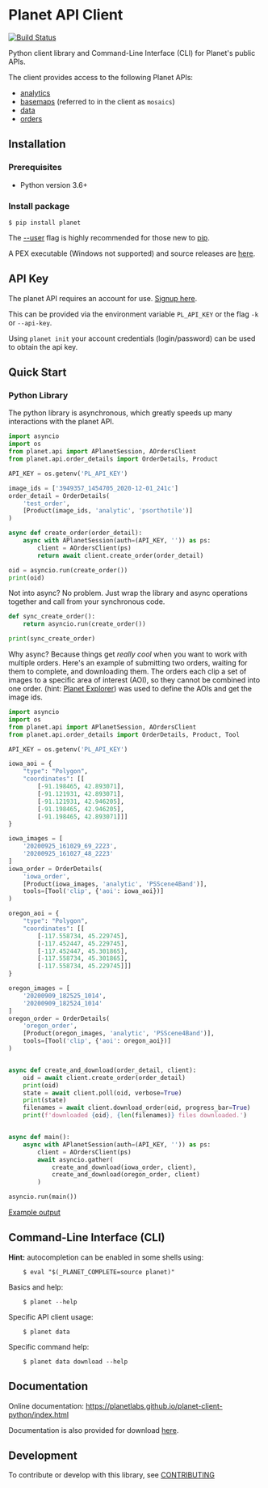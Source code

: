 # Planet API Client

[![Build Status](https://travis-ci.org/planetlabs/planet-client-python.svg?branch=master)](https://travis-ci.org/planetlabs/planet-client-python)

Python client library and Command-Line Interface (CLI) for Planet's public APIs.

The client provides access to the following Planet APIs:
* [analytics](https://developers.planet.com/docs/analytics/)
* [basemaps](https://developers.planet.com/docs/basemaps/) (referred to in the client as `mosaics`) 
* [data](https://developers.planet.com/docs/data/)
* [orders](https://developers.planet.com/docs/orders/)

## Installation

### Prerequisites

* Python version 3.6+

### Install package

```console
$ pip install planet
```

The [--user](https://pip.pypa.io/en/stable/user_guide/#user-installs)
flag is highly recommended for those new to [pip](https://pip.pypa.io).

A PEX executable (Windows not supported) and source releases are
[here](https://github.com/planetlabs/planet-client-python/releases/latest).

## API Key

The planet API requires an account for use. [Signup here](https://www.planet.com/explorer/?signup).

This can be provided via the environment variable `PL_API_KEY` or the flag `-k` or `--api-key`.

Using `planet init` your account credentials (login/password) can be used to obtain the api key.

## Quick Start

### Python Library

The python library is asynchronous, which greatly speeds up many interactions
with the planet API. 

```python
import asyncio
import os
from planet.api import APlanetSession, AOrdersClient
from planet.api.order_details import OrderDetails, Product

API_KEY = os.getenv('PL_API_KEY')

image_ids = ['3949357_1454705_2020-12-01_241c']
order_detail = OrderDetails(
    'test_order',
    [Product(image_ids, 'analytic', 'psorthotile')]
)

async def create_order(order_detail):
    async with APlanetSession(auth=(API_KEY, '')) as ps:
        client = AOrdersClient(ps)
        return await client.create_order(order_detail)

oid = asyncio.run(create_order())
print(oid)
```

Not into async? No problem. Just wrap the library and async operations together
and call from your synchronous code.

```python
def sync_create_order():
    return asyncio.run(create_order())

print(sync_create_order)
```

Why async? Because things get *really cool* when you want to work with multiple
orders. Here's an example of submitting two orders, waiting for them to
complete, and downloading them. The orders each clip a set of images to a
specific area of interest (AOI), so they cannot be combined into one order.
(hint: [Planet Explorer](https://www.planet.com/explorer/)) was used to define
the AOIs and get the image ids.
 

```python
import asyncio
import os
from planet.api import APlanetSession, AOrdersClient
from planet.api.order_details import OrderDetails, Product, Tool

API_KEY = os.getenv('PL_API_KEY')

iowa_aoi = {
    "type": "Polygon",
    "coordinates": [[
        [-91.198465, 42.893071],
        [-91.121931, 42.893071],
        [-91.121931, 42.946205],
        [-91.198465, 42.946205],
        [-91.198465, 42.893071]]]
}

iowa_images = [
    '20200925_161029_69_2223',
    '20200925_161027_48_2223'
]
iowa_order = OrderDetails(
    'iowa_order',
    [Product(iowa_images, 'analytic', 'PSScene4Band')],
    tools=[Tool('clip', {'aoi': iowa_aoi})]
)

oregon_aoi = {
    "type": "Polygon",
    "coordinates": [[
        [-117.558734, 45.229745],
        [-117.452447, 45.229745],
        [-117.452447, 45.301865],
        [-117.558734, 45.301865],
        [-117.558734, 45.229745]]]
}

oregon_images = [
    '20200909_182525_1014',
    '20200909_182524_1014'
]
oregon_order = OrderDetails(
    'oregon_order',
    [Product(oregon_images, 'analytic', 'PSScene4Band')],
    tools=[Tool('clip', {'aoi': oregon_aoi})]
)


async def create_and_download(order_detail, client):
    oid = await client.create_order(order_detail)
    print(oid)
    state = await client.poll(oid, verbose=True)
    print(state)
    filenames = await client.download_order(oid, progress_bar=True)
    print(f'downloaded {oid}, {len(filenames)} files downloaded.')


async def main():
    async with APlanetSession(auth=(API_KEY, '')) as ps:
        client = AOrdersClient(ps)
        await asyncio.gather(
            create_and_download(iowa_order, client),
            create_and_download(oregon_order, client)
        )

asyncio.run(main())
```
[Example output](example_output.md)


## Command-Line Interface (CLI)

**Hint:** autocompletion can be enabled in some shells using:
```console
    $ eval "$(_PLANET_COMPLETE=source planet)"
```

Basics and help:

```console
    $ planet --help
```

Specific API client usage:
```console
    $ planet data
```    

Specific command help:
```console
    $ planet data download --help
```

## Documentation

Online documentation:
https://planetlabs.github.io/planet-client-python/index.html

Documentation is also provided for download
[here](https://github.com/planetlabs/planet-client-python/releases/latest).

## Development

To contribute or develop with this library, see
[CONTRIBUTING](https://github.com/planetlabs/planet-client-python/CONTRIBUTING.md)
